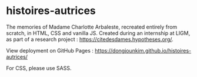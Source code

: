 # histoires-autrices
The memories of Madame Charlotte Arbaleste, recreated entirely from scratch, in HTML, CSS and vanilla JS. Created during an internship at LIGM, as part of a research project : https://citedesdames.hypotheses.org/.

View deployment on GitHub Pages : https://dongjounkim.github.io/histoires-autrices/

For CSS, please use SASS.